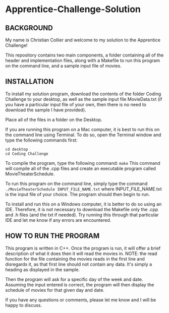 # Apprentice-Challenge-Solution

## **BACKGROUND**

My name is Christian Collier and welcome to my solution to the Apprentice Challenge!

This repository contains two main components, a folder containing all of the header and implementation files, along with a Makefile to 
run this program on the command line, and a sample input file of movies.

## **INSTALLATION**

To install my solution program, download the contents of the folder Coding Challenge to your desktop, as well as the sample input file 
MovieData.txt (if you have a particular input file of your own, then there is no need to download the sample I have provided).

Place all of the files in a folder on the Desktop.

If you are running this program on a Mac computer, it is best to run this on the command line using Terminal.
To do so, open the Terminal window and type the following commands first:

```
cd desktop
cd Coding Challenge
```

To compile the program, type the following command: ```make```
This command will compile all of the .cpp files and create an executable program called MovieTheaterSchedule.

To run this program on the command line, simply type the command ```./MovieTheaterSchedule INPUT_FILE_NAME.txt```
where INPUT_FILE_NAME.txt is the input file of your choice. The program should then begin to run.

To install and run this on a Windows computer, it is better to do so using an IDE. Therefore, it is not necessary to download the Makefile
only the .cpp and .h files (and the txt if needed). Try running this through that particular IDE and let me know if any errors are encountered.

## **HOW TO RUN THE PROGRAM**

This program is written in C++. Once the program is run, it will offer a brief description of what it does then it will read the movies in.
NOTE: the read function for the file containing the movies reads in the first line and disregards it, as that first line should not contain
any data.  It's simply a heading as displayed in the sample.

Then the program will ask for a specific day of the week and date.  Assuming the input entered is correct, the program will then display
the schedule of movies for that given day and date.


If you have any questions or comments, please let me know and I will be happy to discuss.
